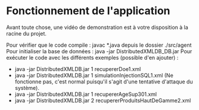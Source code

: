 # Fonctionnement de l'application

Avant toute chose, une vidéo de demonstration est à votre disposition à la racine du projet.

Pour vérifier que le code compile : javac *.java depuis le dossier ./src/agent
Pour initialiser la base de données :
java -jar DistributedXMLDB_DB.jar
Pour exécuter le code avec les différents exemples (possible d'en ajouter) :
* java -jar DistributedXMLDB.jar 1 recupererDoe1.xml
* java -jar DistributedXMLDB.jar 1 simulationInjectionSQL1.xml (Ne fonctionne pas, c'est normal puisqu'il s'agit d'une tentative d'attaque du système).
* java -jar DistributedXMLDB.jar 1 recupererAgeSup301.xml
* java -jar DistributedXMLDB.jar 2 recupererProduitsHautDeGamme2.xml